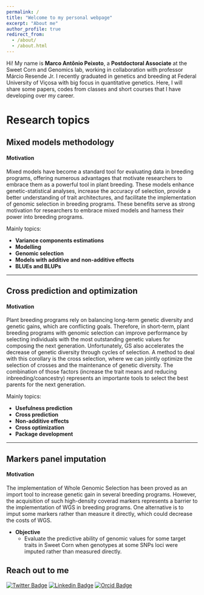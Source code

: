 ```yaml
---
permalink: /
title: "Welcome to my personal webpage"
excerpt: "About me"
author_profile: true
redirect_from: 
  - /about/
  - /about.html
---
```



Hi! My name is **Marco Antônio Peixoto**, a **Postdoctoral Associate** at the Sweet Corn and Genomics lab, working in collaboration with professor Márcio Resende Jr. I recently graduated in genetics and breeding at Federal University of Viçosa with big focus in quantitative genetics. Here, I will share some papers, codes from classes and short courses that I have developing over my career.

# Research topics

## Mixed models methodology

#### Motivation
Mixed models have become a standard tool for evaluating data in breeding programs, offering numerous advantages that motivate researchers to embrace them as a powerful tool in plant breeding. These models enhance genetic-statistical analyses, increase the accuracy of selection, provide a better understanding of trait architectures, and facilitate the implementation of genomic selection in breeding programs. These benefits serve as strong motivation for researchers to embrace mixed models and harness their power into breeding programs.

Mainly topics:

- **Variance components estimations**  
- **Modelling**  
- **Genomic selection**  
- **Models with additive and non-additive effects**  
- **BLUEs and BLUPs**  

***

## Cross prediction and optimization

#### Motivation  
Plant breeding programs rely on balancing long-term genetic diversity and genetic gains, which are conflicting goals. Therefore, in short-term, plant breeding programs with genomic selection can improve performance by selecting individuals with the most outstanding genetic values for composing the next generation. Unfortunately, GS also accelerates the decrease of genetic diversity through cycles of selection. A method to deal with this corollary is the cross selection, where we can jointly optimize the selection of crosses and the maintenance of genetic diversity. The combination of those factors (increase the trait means and reducing inbreeding/coancestry) represents an importante tools to select the best parents for the next generation.

Mainly topics:

- **Usefulness prediction**  
- **Cross prediction**  
- **Non-additive effects**  
- **Cross optimization**
- **Package development**


***

## Markers panel imputation

#### Motivation
The implementation of Whole Genomic Selection has been proved as an import tool to increase genetic gain in several breeding programs. However, the acquisition of such high-density coverad markers represents a barrier to the implementation of WGS in breeding programs. One alternative is to imput some markers rather than measure it directly, which could decrease the costs of WGS.

- **Objective**  
  - Evaluate the predictive ability of genomic values for some target traits in Sweet Corn when genotypes at some SNPs loci were imputed rather than measured directly.     






## Reach out to me
[![Twitter Badge](https://img.shields.io/badge/-@marcopxt-6cc?style=flat-square&labelColor=6cc&logo=twitter&logoColor=white&link=https://twitter.com/marcopxt)](https://twitter.com/marcopxt)
[![Linkedin Badge](https://img.shields.io/badge/-Marco%20Antônio%20Peixoto-6cc?style=flat-square&logo=Linkedin&logoColor=white&link=https://www.linkedin.com/in/marco-antonio-peixoto-088660194/)](https://www.linkedin.com/in/marco-antônio-peixoto-088660194/)
[![Orcid Badge](https://img.shields.io/badge/-Marco%20Antônio%20Peixoto-6cc?style=flat-square&logo=Orcid&logoColor=white&link=https://www.orcid.org/0000-0003-0564-7068/)](https://orcid.org/0000-0003-0564-7068)
